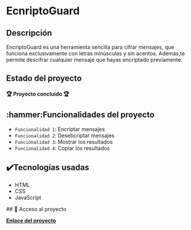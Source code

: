 <h1> EcnriptoGuard </h1>
<h2> Descripción </h2>
EncriptoGuard es una herramienta sencilla para cifrar mensajes, que funciona exclusivamente con letras minúsculas y sin acentos. 
Además,te permite descifrar cualquier mensaje que hayas encriptado previamente.
<h2> Estado del proyecto </h2>
<h4>
🏆 Proyecto concluido 🏆
</h4>
<h2> :hammer:Funcionalidades del proyecto </h2>

- `Funcionalidad 1`: Encriptar mensajes
- `Funcionalidad 2`: Desebcriptar mensajes
- `Funcionalidad 3`: Mostrar los resultados
- `Funcionalidad 4`: Copiar los resultados

<h2>✔️Tecnologías usadas</h2>

- HTML
- CSS
- JavaScript

\## 📁 Acceso al proyecto

**[Enlace del proyecto](https://jukimael.github.io/reto-encriptador/)**
